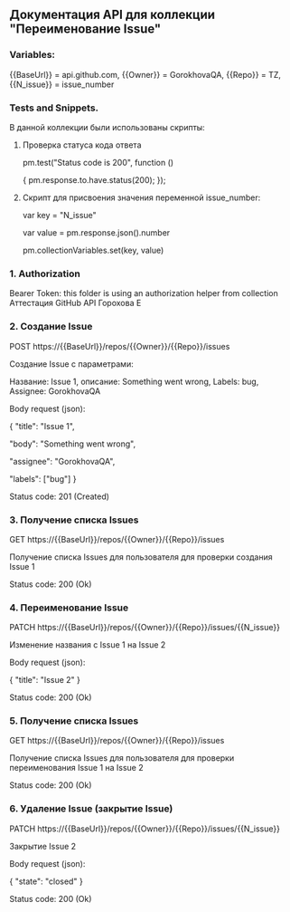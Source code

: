 ## Документация API для коллекции "Переименование Issue"
### Variables:
{{BaseUrl}} = api.github.com, {{Owner}} = GorokhovaQA, {{Repo}} = TZ, {{N_issue}} = issue_number
### Tests and Snippets.
В данной коллекции были использованы скрипты:

1. Проверка статуса кода ответа

   pm.test("Status code is 200", function ()

   {
    pm.response.to.have.status(200);
});

2. Скрипт для присвоения значения переменной issue_number:

   var key = "N_issue"

   var value = pm.response.json().number

   pm.collectionVariables.set(key, value)

### 1. Authorization
Bearer Token:
this folder is using an authorization helper from collection Аттестация GitHub API Горохова Е
### 2. Создание Issue
POST https://{{BaseUrl}}/repos/{{Owner}}/{{Repo}}/issues

Создание Issue с параметрами:

Название: Issue 1, описание: Something went wrong,
Labels: bug, Assignee: GorokhovaQA

Body request (json):

{
 "title": "Issue 1",

 "body": "Something went wrong",

 "assignee": "GorokhovaQA",

 "labels": ["bug"]
}

Status code: 201 (Created)

### 3. Получение списка Issues
GET https://{{BaseUrl}}/repos/{{Owner}}/{{Repo}}/issues

Получение списка Issues для пользователя для проверки создания Issue 1

Status code: 200 (Ok)

### 4. Переименование Issue
PATCH https://{{BaseUrl}}/repos/{{Owner}}/{{Repo}}/issues/{{N_issue}}

Изменение названия с Issue 1 на Issue 2

Body request (json):

{
 "title": "Issue 2"
}

Status code: 200 (Ok)

### 5. Получение списка Issues
GET https://{{BaseUrl}}/repos/{{Owner}}/{{Repo}}/issues

Получение списка Issues для пользователя для проверки переименования Issue 1 на Issue 2

Status code: 200 (Ok)

### 6. Удаление Issue (закрытие Issue)
PATCH https://{{BaseUrl}}/repos/{{Owner}}/{{Repo}}/issues/{{N_issue}}

Закрытие Issue 2

Body request (json):

{
 "state": "closed"
}

Status code: 200 (Ok)
